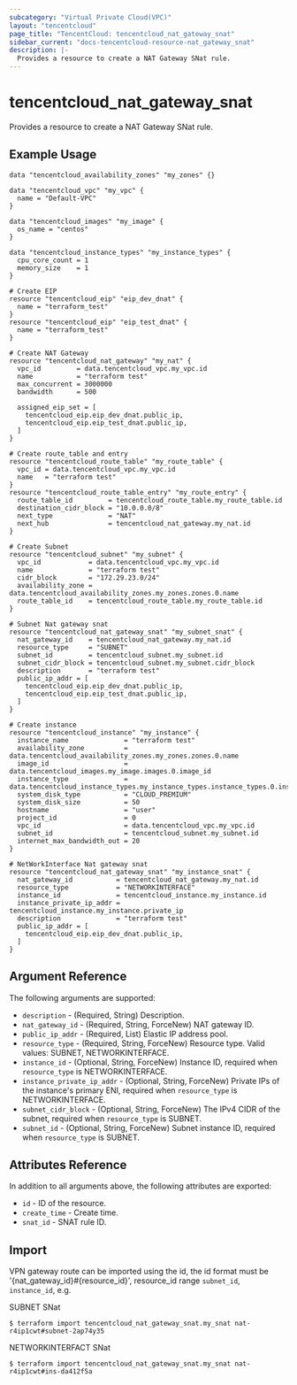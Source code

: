 ```yaml
---
subcategory: "Virtual Private Cloud(VPC)"
layout: "tencentcloud"
page_title: "TencentCloud: tencentcloud_nat_gateway_snat"
sidebar_current: "docs-tencentcloud-resource-nat_gateway_snat"
description: |-
  Provides a resource to create a NAT Gateway SNat rule.
---
```


# tencentcloud_nat_gateway_snat

Provides a resource to create a NAT Gateway SNat rule.

## Example Usage

```hcl
data "tencentcloud_availability_zones" "my_zones" {}

data "tencentcloud_vpc" "my_vpc" {
  name = "Default-VPC"
}

data "tencentcloud_images" "my_image" {
  os_name = "centos"
}

data "tencentcloud_instance_types" "my_instance_types" {
  cpu_core_count = 1
  memory_size    = 1
}

# Create EIP
resource "tencentcloud_eip" "eip_dev_dnat" {
  name = "terraform_test"
}
resource "tencentcloud_eip" "eip_test_dnat" {
  name = "terraform_test"
}

# Create NAT Gateway
resource "tencentcloud_nat_gateway" "my_nat" {
  vpc_id         = data.tencentcloud_vpc.my_vpc.id
  name           = "terraform test"
  max_concurrent = 3000000
  bandwidth      = 500

  assigned_eip_set = [
    tencentcloud_eip.eip_dev_dnat.public_ip,
    tencentcloud_eip.eip_test_dnat.public_ip,
  ]
}

# Create route_table and entry
resource "tencentcloud_route_table" "my_route_table" {
  vpc_id = data.tencentcloud_vpc.my_vpc.id
  name   = "terraform test"
}
resource "tencentcloud_route_table_entry" "my_route_entry" {
  route_table_id         = tencentcloud_route_table.my_route_table.id
  destination_cidr_block = "10.0.0.0/8"
  next_type              = "NAT"
  next_hub               = tencentcloud_nat_gateway.my_nat.id
}

# Create Subnet
resource "tencentcloud_subnet" "my_subnet" {
  vpc_id            = data.tencentcloud_vpc.my_vpc.id
  name              = "terraform test"
  cidr_block        = "172.29.23.0/24"
  availability_zone = data.tencentcloud_availability_zones.my_zones.zones.0.name
  route_table_id    = tencentcloud_route_table.my_route_table.id
}

# Subnet Nat gateway snat
resource "tencentcloud_nat_gateway_snat" "my_subnet_snat" {
  nat_gateway_id    = tencentcloud_nat_gateway.my_nat.id
  resource_type     = "SUBNET"
  subnet_id         = tencentcloud_subnet.my_subnet.id
  subnet_cidr_block = tencentcloud_subnet.my_subnet.cidr_block
  description       = "terraform test"
  public_ip_addr = [
    tencentcloud_eip.eip_dev_dnat.public_ip,
    tencentcloud_eip.eip_test_dnat.public_ip,
  ]
}

# Create instance
resource "tencentcloud_instance" "my_instance" {
  instance_name              = "terraform test"
  availability_zone          = data.tencentcloud_availability_zones.my_zones.zones.0.name
  image_id                   = data.tencentcloud_images.my_image.images.0.image_id
  instance_type              = data.tencentcloud_instance_types.my_instance_types.instance_types.0.instance_type
  system_disk_type           = "CLOUD_PREMIUM"
  system_disk_size           = 50
  hostname                   = "user"
  project_id                 = 0
  vpc_id                     = data.tencentcloud_vpc.my_vpc.id
  subnet_id                  = tencentcloud_subnet.my_subnet.id
  internet_max_bandwidth_out = 20
}

# NetWorkInterface Nat gateway snat
resource "tencentcloud_nat_gateway_snat" "my_instance_snat" {
  nat_gateway_id           = tencentcloud_nat_gateway.my_nat.id
  resource_type            = "NETWORKINTERFACE"
  instance_id              = tencentcloud_instance.my_instance.id
  instance_private_ip_addr = tencentcloud_instance.my_instance.private_ip
  description              = "terraform test"
  public_ip_addr = [
    tencentcloud_eip.eip_dev_dnat.public_ip,
  ]
}
```

## Argument Reference

The following arguments are supported:

* `description` - (Required, String) Description.
* `nat_gateway_id` - (Required, String, ForceNew) NAT gateway ID.
* `public_ip_addr` - (Required, List) Elastic IP address pool.
* `resource_type` - (Required, String, ForceNew) Resource type. Valid values: SUBNET, NETWORKINTERFACE.
* `instance_id` - (Optional, String, ForceNew) Instance ID, required when `resource_type` is NETWORKINTERFACE.
* `instance_private_ip_addr` - (Optional, String, ForceNew) Private IPs of the instance's primary ENI, required when `resource_type` is NETWORKINTERFACE.
* `subnet_cidr_block` - (Optional, String, ForceNew) The IPv4 CIDR of the subnet, required when `resource_type` is SUBNET.
* `subnet_id` - (Optional, String, ForceNew) Subnet instance ID, required when `resource_type` is SUBNET.

## Attributes Reference

In addition to all arguments above, the following attributes are exported:

* `id` - ID of the resource.
* `create_time` - Create time.
* `snat_id` - SNAT rule ID.


## Import

VPN gateway route can be imported using the id, the id format must be '{nat_gateway_id}#{resource_id}', resource_id range `subnet_id`, `instance_id`, e.g.

SUBNET SNat
```
$ terraform import tencentcloud_nat_gateway_snat.my_snat nat-r4ip1cwt#subnet-2ap74y35
```

NETWORKINTERFACT SNat
```
$ terraform import tencentcloud_nat_gateway_snat.my_snat nat-r4ip1cwt#ins-da412f5a
```

